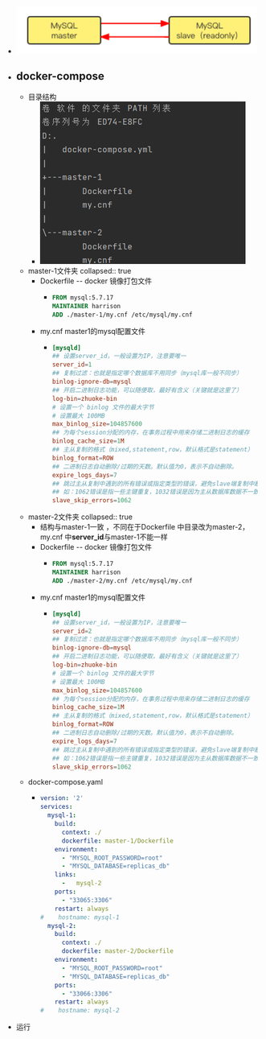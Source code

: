 - ![image.png](../assets/image_1654652170641_0.png)
- ## docker-compose
	- 目录结构
		- ![image.png](../assets/image_1654652794942_0.png)
	- master-1文件夹
	  collapsed:: true
		- Dockerfile  -- docker 镜像打包文件
			- ```Dockerfile  
			  FROM mysql:5.7.17
			  MAINTAINER harrison
			  ADD ./master-1/my.cnf /etc/mysql/my.cnf
			  ```
		- my.cnf master1的mysql配置文件
			- ```cnf
			  [mysqld]
			  ## 设置server_id，一般设置为IP，注意要唯一
			  server_id=1
			  ## 复制过滤：也就是指定哪个数据库不用同步（mysql库一般不同步）
			  binlog-ignore-db=mysql
			  ## 开启二进制日志功能，可以随便取，最好有含义（关键就是这里了）
			  log-bin=zhuoke-bin
			  # 设置一个 binlog 文件的最大字节
			  # 设置最大 100MB
			  max_binlog_size=104857600
			  ## 为每个session分配的内存，在事务过程中用来存储二进制日志的缓存
			  binlog_cache_size=1M
			  ## 主从复制的格式（mixed,statement,row，默认格式是statement）
			  binlog_format=ROW
			  ## 二进制日志自动删除/过期的天数。默认值为0，表示不自动删除。
			  expire_logs_days=7
			  ## 跳过主从复制中遇到的所有错误或指定类型的错误，避免slave端复制中断。
			  ## 如：1062错误是指一些主键重复，1032错误是因为主从数据库数据不一致
			  slave_skip_errors=1062
			  ```
	- master-2文件夹
	  collapsed:: true
		- 结构与master-1一致 ，不同在于Dockerfile  中目录改为master-2，my.cnf 中**server_id**与master-1不能一样
		- Dockerfile  -- docker 镜像打包文件
			- ```Dockerfile  
			  FROM mysql:5.7.17
			  MAINTAINER harrison
			  ADD ./master-2/my.cnf /etc/mysql/my.cnf
			  ```
		- my.cnf master1的mysql配置文件
			- ```cnf
			  [mysqld]
			  ## 设置server_id，一般设置为IP，注意要唯一
			  server_id=2
			  ## 复制过滤：也就是指定哪个数据库不用同步（mysql库一般不同步）
			  binlog-ignore-db=mysql
			  ## 开启二进制日志功能，可以随便取，最好有含义（关键就是这里了）
			  log-bin=zhuoke-bin
			  # 设置一个 binlog 文件的最大字节
			  # 设置最大 100MB
			  max_binlog_size=104857600
			  ## 为每个session分配的内存，在事务过程中用来存储二进制日志的缓存
			  binlog_cache_size=1M
			  ## 主从复制的格式（mixed,statement,row，默认格式是statement）
			  binlog_format=ROW
			  ## 二进制日志自动删除/过期的天数。默认值为0，表示不自动删除。
			  expire_logs_days=7
			  ## 跳过主从复制中遇到的所有错误或指定类型的错误，避免slave端复制中断。
			  ## 如：1062错误是指一些主键重复，1032错误是因为主从数据库数据不一致
			  slave_skip_errors=1062
			  ```
	- docker-compose.yaml
		- ```Yaml
		  version: '2'
		  services:
		    mysql-1:
		      build:
		        context: ./
		        dockerfile: master-1/Dockerfile
		      environment:
		        - "MYSQL_ROOT_PASSWORD=root"
		        - "MYSQL_DATABASE=replicas_db"
		      links:
		        -   mysql-2
		      ports:
		        - "33065:3306"
		      restart: always
		  #    hostname: mysql-1
		    mysql-2:
		      build:
		        context: ./
		        dockerfile: master-2/Dockerfile
		      environment:
		        - "MYSQL_ROOT_PASSWORD=root"
		        - "MYSQL_DATABASE=replicas_db"
		      ports:
		        - "33066:3306"
		      restart: always
		  #    hostname: mysql-2
		  ```
- 运行